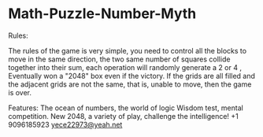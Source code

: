 # Math-Puzzle-Number-Myth

Rules:

The rules of the game is very simple, you need to control all the blocks to move in the same direction, the two same number of squares collide together into their sum, each operation will randomly generate a 2 or 4 , Eventually won a "2048" box even if the victory. If the grids are all filled and the adjacent grids are not the same, that is, unable to move, then the game is over.

Features:
The ocean of numbers, the world of logic
Wisdom test, mental competition.
New 2048, a variety of play, challenge the intelligence!   +1 9096185923 yece22973@yeah.net
